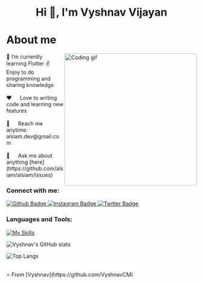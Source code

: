 


 <h1 align="center">Hi 👋, I'm Vyshnav Vijayan</h1>


 # About me
 
<p>
 <img align="right" width="350" src="[/assets/programmer.gi](https://giphy.com/embed/qgQUggAC3Pfv687qPC)f" alt="Coding gif" />
 🌱 I’m currently learning Flutter
 ✌️ &emsp; Enjoy to do programming and sharing knowledge <br/><br/>
 ❤️ &emsp; Love to writing code and learning new features<br/><br/>
 📧 &emsp; Reach me anytime: alsiam.dev@gmail.com<br/><br/>
 💬 &emsp; Ask me about anything [here](https://github.com/alsiam/alsiam/issues)

</p>

  
### Connect with me:
<div id="badges">
  <a href="https://github.com/VyshnavCM">
    <img src="https://img.shields.io/badge/Github-white?style=for-the-badge&logo=Github&logoColor=black" alt="Github Badge"/>
  </a>
  
   <a href="https://www.instagram.com/vyshnav_cm/">
    <img src="https://img.shields.io/badge/Instagram-purple?style=for-the-badge&logo=instagram&logoColor=white" alt="Instagram Badge"/>

   <a href="https://[twitter.com/axiftaj](https://twitter.com/VyshnavVijaayan)">
    <img src="https://img.shields.io/badge/Twitter-blue?style=for-the-badge&logo=twitter&logoColor=white" alt="Twitter Badge"/>
  </a>
</div>

### Languages and Tools:
[![My Skills](https://skillicons.dev/icons?i=flutter,dart,firebase,github,git,postman,figma,xd&perline=5)](https://skillicons.dev)

![Vyshnav's GitHub stats](https://github-readme-stats.vercel.app/api?username=VyshnavCM&show_icons=true&theme=dark)

![Top Langs](https://github-readme-stats.vercel.app/api/top-langs/?username=axiftaj&theme=dark)


<br>
⭐️ From [Vyshnav](https://github.com/VyshnavCM)
